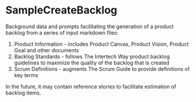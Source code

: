 # SampleCreateBacklog
Background data and prompts facilitating the generation of a product backlog from a series of input markdown files:
1) Product Information - includes Product Canvas, Product Vision, Product Goal and other documents
2) Backlog Standards - follows The Intertech Way product backlog guidelines to maximize the quality of the backlog that is created
3) Scrum Definitions - augments The Scrum Guide to provide definitions of key terms

In the future, it may contain reference stories to facilitate estimation of backlog items.
